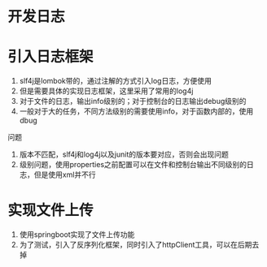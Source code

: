 # 开发日志

# 引入日志框架
1. slf4j是lombok带的，通过注解的方式引入log日志，方便使用
2. 但是需要具体的实现日志框架，这里采用了常用的log4j
3. 对于文件的日志，输出info级别的；对于控制台的日志输出debug级别的
4. 一般对于大的任务，不同方法级别的需要使用info，对于函数内部的，使用dbug

问题
1. 版本不匹配，slf4j和log4j以及junit的版本要对应，否则会出现问题
2. 级别问题，使用properties之前配置可以在文件和控制台输出不同级别的日志，但是使用xml并不行

# 实现文件上传
1. 使用springboot实现了文件上传功能
2. 为了测试，引入了反序列化框架，同时引入了httpClient工具，可以在后期去掉
